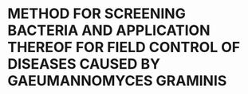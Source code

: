 # METHOD FOR SCREENING BACTERIA AND APPLICATION THEREOF FOR FIELD CONTROL OF DISEASES CAUSED BY GAEUMANNOMYCES GRAMINIS